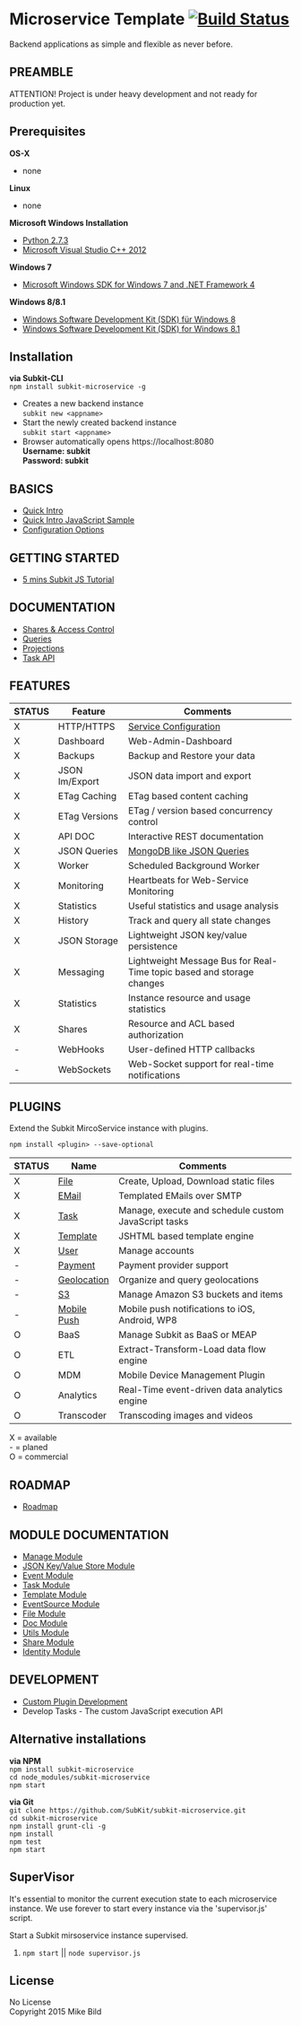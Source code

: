 # Microservice Template [![Build Status](https://travis-ci.org/SubKit/subkit-microservice.svg?branch=master)](https://travis-ci.org/SubKit/subkit-microservice)

Backend applications as simple and flexible as never before.

PREAMBLE
---
ATTENTION! Project is under heavy development and not ready for production yet.

Prerequisites
---
__OS-X__
* none

__Linux__
* none

__Microsoft Windows Installation__  
* [Python 2.7.3](http://www.python.org/download/releases/2.7.3#download)
* [Microsoft Visual Studio C++ 2012](http://go.microsoft.com/?linkid=9816758)
  
__Windows 7__  
* [Microsoft Windows SDK for Windows 7 and .NET Framework 4](http://www.microsoft.com/download/en/details.aspx?displayLang=en&id=8279)
  
__Windows 8/8.1__  
* [Windows Software Development Kit (SDK) für Windows 8](http://www.microsoft.com/click/services/Redirect2.ashx?CR_EAC=300105886)
* [Windows Software Development Kit (SDK) for Windows 8.1](http://www.microsoft.com/click/services/Redirect2.ashx?CR_EAC=300135395)

Installation
---
__via Subkit-CLI__  
`npm install subkit-microservice -g`  
+ Creates a new backend instance  
`subkit new <appname>`  
+ Start the newly created backend instance  
`subkit start <appname>`
+ Browser automatically opens https://localhost:8080  
__Username: subkit__  
__Password: subkit__  

BASICS
---
* [Quick Intro](docs/quick_intro.md)
* [Quick Intro JavaScript Sample](docs/quick_start_javascript_sample.html)
* [Configuration Options](docs/service_config.md)

GETTING STARTED
---
* [5 mins Subkit JS Tutorial](docs/tutorials/5mins_js_tutorial.md)

DOCUMENTATION
---
* [Shares & Access Control](docs/acl.md)
* [Queries](docs/store_queries.md)
* [Projections](docs/projections.md)
* [Task API](docs/task_api.md)

FEATURES
---
STATUS		  | Feature 	  | Comments
------------- | ------------- | ---------------
X		 	  | HTTP/HTTPS    | [Service Configuration](docs/service_config.md)
X		 	  | Dashboard     | Web-Admin-Dashboard
X		 	  | Backups	      | Backup and Restore your data
X		 	  | JSON Im/Export| JSON data import and export
X		 	  | ETag Caching  | ETag based content caching
X		 	  | ETag Versions | ETag / version based concurrency control
X		 	  | API DOC       | Interactive REST documentation
X		 	  | JSON Queries  | [MongoDB like JSON Queries](docs/store_queries.md)
X		 	  | Worker		  | Scheduled Background Worker
X		 	  | Monitoring	  | Heartbeats for Web-Service Monitoring
X		 	  | Statistics	  | Useful statistics and usage analysis
X		 	  | History		  | Track and query all state changes
X		 	  | JSON Storage  | Lightweight JSON key/value persistence
X		 	  | Messaging	  | Lightweight Message Bus for Real-Time topic based and storage changes
X			  | Statistics    | Instance resource and usage statistics
X		 	  | Shares        | Resource and ACL based authorization
-		 	  | WebHooks      | User-defined HTTP callbacks
-		 	  | WebSockets    | Web-Socket support for real-time notifications

PLUGINS
---
Extend the Subkit MircoService instance with plugins.

`npm install <plugin> --save-optional`

STATUS		  | Name 	 		  | Comments
------------- | ----------------- | ---------------
X		 	  | [File](https://github.com/SubKit/subkit-file-plugin.git)			  | Create, Upload, Download static files
X			  | [EMail](https://github.com/SubKit/subkit-email-plugin.git) 			  | Templated EMails over SMTP 
X			  | [Task](https://github.com/SubKit/subkit-task-plugin.git)	    	  | Manage, execute and schedule custom JavaScript tasks
X		 	  | [Template](https://github.com/SubKit/subkit-template-plugin.git)		  | JSHTML based template engine
X		 	  | [User](https://github.com/SubKit/subkit-user-plugin.git)			  | Manage accounts
-			  | [Payment](https://github.com/SubKit/subkit-payment-plugin.git)   		  | Payment provider support
-			  | [Geolocation](https://github.com/SubKit/subkit-geolocation-plugin.git)    	  | Organize and query geolocations
-			  | [S3](https://github.com/SubKit/subkit-S3-plugin.git)			  | Manage Amazon S3 buckets and items
-			  | [Mobile Push](https://github.com/SubKit/subkit-push-plugin.git)	  | Mobile push notifications to iOS, Android, WP8
O			  | BaaS			  | Manage Subkit as BaaS or MEAP
O			  | ETL				  | Extract-Transform-Load data flow engine
O			  | MDM       		  | Mobile Device Management Plugin
O			  | Analytics   	  | Real-Time event-driven data analytics engine
O			  | Transcoder		  | Transcoding images and videos

X = available  
\- = planed  
O = commercial  

ROADMAP
---
* [Roadmap](docs/roadmap.md)

MODULE DOCUMENTATION
---
* [Manage Module](docs/manage.md)
* [JSON Key/Value Store Module](docs/store.md)
* [Event Module](docs/event.md)
* [Task Module](docs/task.md)
* [Template Module](docs/template.md)
* [EventSource Module](docs/eventsource.md)
* [File Module](docs/file.md)
* [Doc Module](docs/doc.md)
* [Utils Module](docs/helper.md)
* [Share Module](docs/share.md)
* [Identity Module](docs/identity.md)

DEVELOPMENT
---
* [Custom Plugin Development](docs/plugin_dev.md)
* Develop Tasks - The custom JavaScript execution API

Alternative installations
---
__via NPM__  
`npm install subkit-microservice`  
`cd node_modules/subkit-microservice`  
`npm start`  

__via Git__  
`git clone https://github.com/SubKit/subkit-microservice.git`  
`cd subkit-microservice`  
`npm install grunt-cli -g`  
`npm install`  
`npm test`  
`npm start`  

SuperVisor
---
It's essential to monitor the current execution state to each microservice instance. We use forever to start every instance via the 'supervisor.js' script.

Start a Subkit mirsoservice instance supervised.

1. `npm start` || `node supervisor.js`

License
---
No License  
Copyright 2015 Mike Bild  